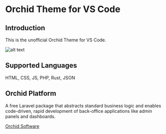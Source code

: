 # Orchid Theme for VS Code

## Introduction

This is the unofficial Orchid Theme for VS Code.

![alt text](https://imgur.com/u8pCQW3 "PHP file")

## Supported Languages

HTML, CSS, JS, PHP, Rust, JSON

## Orchid Platform

A free Laravel package that abstracts standard business logic and enables code-driven, rapid development of back-office applications like admin panels and dashboards.

[Orchid Software](https://orchid.software/)
